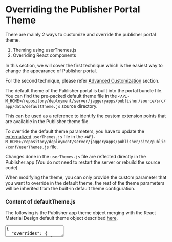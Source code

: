 # Overriding the Publisher Portal Theme

There are mainly 2 ways to customize and override the publisher portal theme. 

1. Theming using userThemes.js
2. Overriding React components

In this section, we will cover the first technique which is the easiest way to change the appearance of Publisher portal.

For the second technique, please refer [Advanced Customization]({{base_path}}/develop/customizations/advanced-ui-customization/) section.

The default theme of the Publisher portal is built into the portal bundle file. You can find the pre-packed default theme file in the `<API-M_HOME>/repository/deployment/server/jaggeryapps/publisher/source/src/app/data/defaultTheme.js` source directory.

This can be used as a reference to identify the custom extension points that are available in the Publisher theme file.

To override the default theme parameters, you have to update the [externalized](https://webpack.js.org/configuration/externals/) `userThemes.js` file in the `<API-M_HOME>/repository/deployment/server/jaggeryapps/publisher/site/public/conf/userThemes.js` file.

Changes done in the `userThemes.js` file are reflected directly in the Publisher app (You do not need to restart the server or rebuild the source code).

When modifying the theme, you can only provide the custom parameter that you want to override in the default theme, the rest of the theme parameters will be inherited from the built-in default theme configuration. 

### Content of defaultTheme.js

The following is the Publisher app theme object merging with the React Material Design default theme object described [here](https://material-ui.com/customization/default-theme/#default-theme).


<div>
<div class="jsonTreeOutput"></div>
<textarea class="jsonTreeInput">
{
  "overrides": {
    "MuiDrawer": {
      "paper": {
        "backgroundColor": "#18202c"
      }
    },
    "MuiButton": {
      "label": {
        "textTransform": "none"
      },
      "contained": {
        "boxShadow": "none",
        "&:active": {
          "boxShadow": "none"
        }
      }
    },
    "MuiIconButton": {
      "root": {
        "padding": 8
      }
    },
    "MuiTooltip": {
      "tooltip": {
        "borderRadius": 4
      }
    },
    "MuiDivider": {
      "root": {
        "backgroundColor": "#404854"
      }
    },
    "MuiListItemIcon": {
      "root": {
        "color": "inherit",
        "marginRight": 0,
        "& svg": {
          "fontSize": 20
        }
      }
    },
    "MuiAvatar": {
      "root": {
        "width": 32,
        "height": 32
      }
    }
  },
  "palette": {
    "primary": {
      "main": "#15b8cf"
    },
    "secondary": {
      "light": "#0066ff",
      "main": "#a2ecf5",
      "contrastText": "#ffcc00"
    },
    "background": {
      "default": "#f6f6f6",
      "paper": "#ffffff",
      "appBar": "#1d344f",
      "appBarSelected": "#1d344f",
      "leftMenu": "#1a1f2f",
      "leftMenuActive": "#254061",
      "drawer": "#1a1f2f",
      "activeMenuItem": "#254061"
    }
  },
  "typography": {
    "fontFamily": "\"Open Sans\", \"Helvetica\", \"Arial\", sans-serif",
    "fontSize": 12,
    "subtitle2": {
      "fontWeight": 600,
      "fontSize": "0.875rem"
    },
    "h4": {
      "fontSize": "1.3rem"
    }
  },
  "zIndex": {
    "apiCreateMenu": 1250,
    "operationDeleteUndo": 1600,
    "overviewArrow": 1,
    "goToSearch": 2
  },
  "custom": {
    "wrapperBackground": "#f9f9f9",
    "starColor": "#f2c73a",
    "disableColor": "#D3D3D3",
    "leftMenuWidth": 210,
    "contentAreaWidth": 1240,
    "drawerWidth": 250,
    "logo": "/site/public/images/logo.svg",
    "logoHeight": 40,
    "logoWidth": 222,
    "defaultApiView": "grid",
    "showApiHelp": false,
    "leftMenu": "icon left",
    "leftMenuIconSize": 24,
    "leftMenuIconMainSize": 52,
    "leftMenuTextStyle": "capitalize",
    "resourceChipColors": {
      "get": "#61affe",
      "post": "#49cc90",
      "put": "#fca130",
      "delete": "#f93e3e",
      "options": "#0d5aa7",
      "patch": "#50e3c2",
      "head": "#9012fe",
      "trace": "#785446",
      "disabled": "#ebebeb"
    },
    "operationChipColor": {
      "query": "#b3e6fe",
      "mutation": "#c1dea0",
      "subscription": "#ffcc80"
    },
    "overviewStepper": {
      "backgrounds": {
        "completed": "#eeeeee",
        "active": "#fff",
        "inactive": "#e0e0e0"
      },
      "iconSize": 32
    },
    "thumbnail": {
      "backgrounds": [
        {
          "prime": 2406206207,
          "sub": 1338177791
        },
        {
          "prime": 4101969663,
          "sub": 3453762047
        },
        {
          "prime": 4097980159,
          "sub": 4274063359
        },
        {
          "prime": 563540991,
          "sub": 2934571263
        },
        {
          "prime": 4288086271,
          "sub": 4293606655
        },
        {
          "prime": 4288086271,
          "sub": 4267123455
        }
      ],
      "document": {
        "icon": "library_books",
        "backgrounds": {
          "prime": 3489136639,
          "sub": 3808425983
        }
      }
    },
    "adminRole": "admin",
    "commentsLimit": 5,
    "maxCommentLength": 1300,
    "productSampleProgess": {
      "backgroundMain": "#15b8cf",
      "backgroundChip": "#5aebf9"
    },
    "warningColor": "#ffc439",
    "title": {
      "prefix": "[Devportal]",
      "sufix": "- WSO2 APIM"
    }
  }
}
</textarea>
</div>
